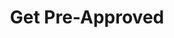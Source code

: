 ---
# head
title: 'Get Pre-Approved'
description: 'Pre Approval Form for buying a car'

# site
social: {
  facebookUrl: 'https://www.facebook.com/someurl',
  twitterUrl: 'https://www.twitter.com/someUrl',
  youtubeUrl: 'https://www.youtube.com/someUrl',
  instagramUrl: 'https://www.instagram.com/someUrl',
  linkedInUrl: 'https://www.linkedIn.com/someUrl',
}

# disclaimer
disclaimer: {
  logo: '../imag/logo-footer.svg',
  madeBy: 'Automotive dealer website by 3-2-1 Ignition',
  copyright: '2018-2019  3-2-1 Ignition, LCC'
}

# footer
footer: {
  address: '92 35 Granville St,Fairfield, CT 06824',
  phone: '839-123-111',
  email: 'info@dealership.com',
  menuItems: [
    { text: 'Home', url: '#' },
    { text: 'Find a car', url: '#' },
    { text: 'Get pre-approval', url: '#' },
    { text: 'Sell your car', url: '#' },
    { text: 'Services', url: '#' },
    { text: 'Terms &amp; conditions', url: '#' },
  ],
}

# header
header: {
  #assets
  logoUrl: '../imag/logo-sound.png',
  brandUrl: '../imag/logo_ford.svg',
  # mobile buttons
  mobileButtons: [
    { text: 'SALES', url: '#' },
    { text: 'SERVICES', url: '#' },
    { text: 'DIRECTION', url: '#' },
  ],
  #slides
  slides: ['/imag/carro.jpg', '/imag/carro.jpg', '/imag/carro.jpg'],
  # top-bar
  address: '101 SW Grady Way, Renton, WA 98057',
  phone: '839-123-111',
  schedule: 'Open today! 8:00 AM - 6:00 PM',
  # menu items
  menuItems: [
    { text: 'Find your next car', url: '#!', subItems: [
        { text: 'All inventory', url: '/search'},
        { text: 'All new', url: '#', subItems: [
            { text: 'All inventory', url: '#'},
            { text: 'By body type', url: '/bodytype-search'},
        ]},
        { text: 'All Pre-owned', url: '#', subItems: [
          { text: 'All inventory', url: '#'},
          { text: 'By body type', url: '/bodytype-search'},
          { text: 'Under $15,000', url: '#'},
        ]},
        { text: 'Commercial', url: '#'},
    ]},
    { text: 'Finance your car', url: '#', selected: true, subItems: [
      { text: 'Get pre-approved', url: '/pre-approved'},
      { text: 'Car loan calculator', url: '/calculator'},
    ]},
    { text: 'Sell your car', url: '#', subItems: [
      { text: 'We''ll buy your car', url: '/prepare'},
      { text: 'Get trade-in value', url: '/tradesell'},
    ]},
    { text: 'Service your car', url: '/service-your-car'},
  ],
  # search input
  searchPlaceholder: 'Find your next car',
}

# get-in-touch
getInTouch: {
  title: 'Get in touch',
  address: '92 35 Grandville St, Fairfield, CT 06824',
  phone: '839-123-111',
  email: 'service@dealership.com',
  servicesPhone: '839-123-111',
  servicesEmail: 'service@dealership.com',
  openingWeekDays: '10:00 - 22:00',
  openingSaturdays: '09:00 - 23:00',
  openingSundays: '10:00 - 22:00'
}

#footer
footerContact: {
  rowOne: {
    title: 'Links',
    elements: [
      {
        name: 'Home',
        link: '#'
      },
      {
        name: 'Sell your car',
        link: '#'
      },
      {
        name: 'Find a car',
        link: '#'
      },
      {
        name: 'Services',
        link: '#'
      },
      {
        name: 'Get pre-approval',
        link: '#'
      },
      {
        name: 'Terms & Conditions',
        link: '#'
      }
    ]
  },
  rowTwo: {
    title: 'Contacts',
    phone: '839-923-111',
    email: 'info@dealership.com',
    location: '92 35 Grandville St, Fairfield, CT 06824',
  },
  rowThree: {
    title: 'Stay Updated',
    inputPlaceholder: 'Your email address',
  }
}

# first section
firstSection: {
  title: 'Bad Credit, No Credit, Great Credit'
}

# contact details (first page)
firstPage: {
  title: 'Apply for Financing Now',
  subtitle: 'Fill out our 3 step secure credit application',
  contactDetails: {
    firstName: { label: 'First Name', placeholder: 'First Name' },
    lastName: { label: 'Last Name', placeholder: 'Last Name' },
    email: { label: 'Email address', placeholder: 'email@domain.com' },
    phone: { label: 'Phone number', placeholder: 'xxx-xxx-xxxx' },
    buttonText: 'Next',
  },
  preApprovedFeatures: {
    title: '6 Reasons to Get Pre-Approved',
    subtitle: 'Lorem ipsum dolor sit amet, consectetur adipiscing elit. Cras varius nulla non egestas semper. Pellentesque diam tortor, mollis ut sem nec, ultricies blandit urna. Nullam vehicula ornare lorem, cursus consectetur justo.',
    items: [
      {
        title: 'Nam libero tempore',
        subtitle: 'Lorem ipsum dolor sit amet, consectetur adipiscing elit. Cras varius nulla non egestas semper.',
        image: 'https://via.placeholder.com/150'
      },
      {
        title: 'Nam libero tempore',
        subtitle: 'Lorem ipsum dolor sit amet, consectetur adipiscing elit. Cras varius nulla non egestas semper.',
        image: 'https://via.placeholder.com/150'
      },
      {
        title: 'Nam libero tempore',
        subtitle: 'Lorem ipsum dolor sit amet, consectetur adipiscing elit. Cras varius nulla non egestas semper.',
        image: 'https://via.placeholder.com/150'
      },
      {
        title: 'Nam libero tempore',
        subtitle: 'Lorem ipsum dolor sit amet, consectetur adipiscing elit. Cras varius nulla non egestas semper.',
        image: 'https://via.placeholder.com/150'
      },
      {
        title: 'Nam libero tempore',
        subtitle: 'Lorem ipsum dolor sit amet, consectetur adipiscing elit. Cras varius nulla non egestas semper.',
        image: 'https://via.placeholder.com/150'
      },
      {
        title: 'Nam libero tempore',
        subtitle: 'Lorem ipsum dolor sit amet, consectetur adipiscing elit. Cras varius nulla non egestas semper.',
        image: 'https://via.placeholder.com/150'
      }
    ]
  },
  procedureIndications: {
    leftImage: 'https://via.placeholder.com/350',
    title: 'How it Works',
    items: [
      {
        image: '../imag/apply-icon.png',
        title: 'Apply Online',
        text: 'Lorem ipsum dolor sit amet, consectetur adipiscing elit. Cras varius nulla non egestas semper.'
      },
      {
        image: '../imag/car-tick-icon.png',
        title: 'Find Your Car',
        text: 'Lorem ipsum dolor sit amet, consectetur adipiscing elit. Cras varius nulla non egestas semper.'
      },
      {
        image: '../imag/paperwork-icon.png',
        title: 'Sign Paperwork',
        text: 'Lorem ipsum dolor sit amet, consectetur adipiscing elit. Cras varius nulla non egestas semper.'
      },
      {
        image: '../imag/happy-car-icon.png',
        title: 'Drive Away Happy',
        text: 'Lorem ipsum dolor sit amet, consectetur adipiscing elit. Cras varius nulla non egestas semper.'
      }
    ]
  },
  faq: {
    title: 'Frequently Asked Questions',
    subtitle: 'Lorem ipsum dolor sit amet, consectetur adipiscing elit. Cras varius nulla non egestas semper.',
    items: [
      {
        image: 'https://via.placeholder.com/150',
        title: 'Lorem ipsum dolor sit amet, consectetur adipiscing elit. Cras varius nulla non egestas semper.',
        text: 'Pellentesque diam tortor, mollis ut sem nec, ultricies blandit urna. Nullam vehicula ornare lorem, cursus consectetur justo. Duis a felis id odio fringilla aliquam eu sit amet orci. Fusce faucibus eleifend turpis, et faucibus massa auctor id. Curabitur blandit quis tortor at molestie. Quisque aliquam luctus dolor sit amet dignissim. Suspendisse dignissim mauris vitae lacus mollis, vitae gravida metus posuere. Integer nec justo in tellus ultricies laoreet sit amet 
        in ligula.',
      },
      {
        image: 'https://via.placeholder.com/150',
        title: 'Morbi iaculis suscipit tincidunt. Donec ut erat sollicitudin, volutpat ex consequat, accumsan ipsum.',
        text: 'Sed quis vulputate orci. Donec imperdiet velit sit amet orci lacinia, id egestas tellus pellentesque. Nullam eu iaculis lorem. Donec dignissim quam quis sapien convallis congue. Nam ultricies arcu ut fringilla elementum. Proin eu condimentum tellus. Sed ac efficitur ipsum, nec luctus felis. Cras fermentum orci in ullamcorper aliquam. Ut hendrerit vehicula odio nec sollicitudin. Quisque nulla ex, interdum vitae dui eget, pretium scelerisque elit.',
      },
      {
        image: 'https://via.placeholder.com/150',
        title: 'Nulla sodales erat orci. Aliquam varius nisi est, ac gravida nunc dignissim ac. Aliquam et tortor nibh.',
        text: 'Mauris nec neque ac ex aliquam suscipit. Pellentesque habitant morbi tristique senectus et netus et malesuada fames ac turpis egestas. Donec nec metus malesuada, placerat lacus non, lobortis lectus. Proin luctus, felis eget posuere mollis, elit lacus cursus turpis, lobortis commodo metus lacus eu tortor. Praesent tempor felis vitae maximus imperdiet.',
      },
      {
        image: 'https://via.placeholder.com/150',
        title: 'Fusce ut mollis lorem, vel eleifend lorem. Morbi efficitur, mi sollicitudin pharetra ullamcorper, massa lectus placerat diam, pharetra posuere eros diam sed tellus.',
        text: 'Mauris rhoncus tortor est, at condimentum lorem fringilla ac. Phasellus dapibus tristique ex eget placerat. In bibendum sapien vel sem ullamcorper dignissim. Nullam ultrices sapien non massa aliquam facilisis. Nullam pretium nulla ac pellentesque cursus. Fusce tristique odio libero. In sagittis sit amet ante eu congue. Vivamus in ante a turpis hendrerit euismod sit amet eget ipsum.',
      },
      {
        image: 'https://via.placeholder.com/150',
        title: 'Pellentesque non leo tincidunt ex ullamcorper sagittis vitae ac diam. Phasellus tellus tortor, venenatis semper magna eget.',
        text: 'Sollicitudin lobortis mi. Phasellus tempus mattis lectus ut eleifend. Duis ac vehicula diam. Curabitur quis sapien viverra, venenatis sem quis, varius tellus. Phasellus finibus a nunc sit amet sagittis. Aliquam erat volutpat. Interdum et malesuada fames ac ante ipsum primis in faucibus. Etiam ornare nisl mi, nec ornare ipsum porta eu.',
      }
    ]
  }
}

# application (second page)
secondPage: {
  subtitle: 'Fill out our 3 step secure credit application',
  application: {
    # Personal Information
    personalInformation: {
      title: 'Personal Information',
      birthDate: {
        label: 'Date of birth*',
      },
      educationLevel: {
        label: 'Education Level*',
        options: [
          '4yr college grad',
          '5yr college grad',
          '6yr college grad',
          '7yr college grad',
        ]
      },
      socialSecurityNumber: {
        label: 'Social security number*',
      },
      verifySocialSecurityNumber: {
        label: 'Verify social security number*',
      },
    },
    # Present address
    presentAddress: {
      title: 'Your Present Address',
      address: {
        label: 'Address*',
        placeholder: 'Buying home',
      },
      other: {
        label: 'Apt/suite/other',
      },
      city: {
        label: 'City*',
        placeholder: 'City',
      },
      state: {
        label: 'State*',
        placeholder: 'State',
        options: [
          'State 1',
          'State 2',
          'State 3',
          'State 4',
        ]
      },
      zipCode: {
        label: 'Zip Code*',
      },
      residenceType: {
        label: 'Residence type*',
        placeholder: 'Buying home',
        options: [
          'Residence 1',
          'Residence 2',
          'Residence 3',
          'Residence 4',
        ]
      },
      monthlyRent: {
        label: 'Monthly rent/mortgage amount*',
        placeholder: '$',
      },
      addressTime: {
        label: 'How long have you lived at this address?*',
      }
    },
    # Previous address
    previousAddress: {
      title: 'Previous Address',
      subtitle: 'Because you have lived at the above address for less than two years, we need your previous address',
      address: {
        label: 'Address*',
        placeholder: 'Buying home',
      },
      other: {
        label: 'Apt/suite/other',
      },
      city: {
        label: 'City*',
        placeholder: 'City',
      },
      state: {
        label: 'State*',
        placeholder: 'State',
        options: [
          'State 1',
          'State 2',
          'State 3',
          'State 4',
        ]
      },
      zipCode: {
        label: 'Zip Code*',
      },
      addressTime: {
        label: 'How long have you lived at this address?*',
      }
    },
    # Employment Information
    employmentInformation: {
      presentEmployment: {
        title: 'Employment Information',
        type: {
          label: 'Present employment type*',
          placeholder: 'Select',
          options: [
            'Type 1',
            'Type 2',
            'Type 3',
            'Type 4',
          ],
        },
        status: {
          label: 'Present employment status*',
          placeholder: 'Select',
          options: [
            'Status 1',
            'Status 2',
            'Status 3',
            'Status 4',
          ],
        },
        name: {
          label: 'Present employer name*',
          placeholder: 'Employer',
        },
        jobTitle: {
          label: 'Present job title*',
          placeholder: 'Job title',
        },
        employerPhone: {
          label: 'Present employer phone number*',
        },
        workingTime: {
          label: 'How long have you worked here?*',
        },
        grossSalary: {
          label: 'Gross salary*',
        },
        incomeFrequency: {
          label: 'Income frequency*',
          options: [
            'Monthly',
            'Bi-Weekly',
            'Weekly',
          ],
        },
        anotherIncome: {
          label: 'Do you have another source of income?',
          grossIncome: {
            label: 'Gross Income*',
          },
          incomeFrequency: {
            label: 'Income frequency*',
            options: [
              'Monthly',
              'Bi-Weekly',
              'Weekly',
            ],
          },
          incomeType: {
            label: 'Type of income*',
            placeholder: 'Select',
            options: [
              'Type 1',
              'Type 2',
              'Type 3',
              'Type 4',
            ]
          }
        }
      },
      # Previous employment
      previousEmployment: {
        title: 'Previous Employment',
        type: {
          label: 'Employment type*',
          placeholder: 'Select',
          options: [
            'Type 1',
            'Type 2',
            'Type 3',
            'Type 4',
          ],
        },
        status: {
          label: 'Employment status*',
          placeholder: 'Select',
          options: [
            'Status 1',
            'Status 2',
            'Status 3',
            'Status 4',
          ],
        },
        name: {
          label: 'Employer name*',
          placeholder: 'Employer',
        },
        jobTitle: {
          label: 'Job title*',
          placeholder: 'Job title',
        },
        employerPhone: {
          label: 'Employer phone number*',
        },
        workingTime: {
          label: 'How long did you work here?*',
        },
        grossSalary: {
          label: 'Gross salary*',
          placeholder: '$',
        },
        incomeFrequency: {
          label: 'Income frequency*',
          options: [
            'Monthly',
            'Bi-Weekly',
            'Weekly',
          ],
        },
      },
    },
    # Co-buyer information
    cobuyerInformation: {
      title: 'Co-buyer information',
      label: 'Will there be a co-buyer?',
      relationship: {
        label: 'Relationship to primary applicant*',
        placeholder: 'Select',
        options: [
          'Relationship 1',
          'Relationship 2',
          'Relationship 3',
          'Relationship 4',
        ],
      },
      educationLevel: {
        label: 'Education level*',
        placeholder: 'Select',
        options: [
          'Education 1',
          'Education 2',
          'Education 3',
          'Education 4',
        ],
      },
      firstName: {
        label: 'First name*',
      },
      lastName: {
        label: 'Last name*',
      },
      birthDate: {
        label: 'Date of birth*',
      },
      phone: {
        label: 'Phone number*',
      },
      socialSecurityNumber: {
        label: 'Social security number*',
      },
      verifySocialSecurityNumber: {
        label: 'Verify social security number*',
      },
    },
    # Co-buyer address
    cobuyerAddress: {
      title: 'Co-buyer Address',
      label: 'My address is same as the buyer',
      address: {
        label: 'Address*',
        placeholder: 'Buying home',
      },
      other: {
        label: 'Apt/suite/other',
      },
      city: {
        label: 'City*',
        placeholder: 'City',
      },
      state: {
        label: 'State*',
        placeholder: 'State',
        options: [
          'State 1',
          'State 2',
          'State 3',
          'State 4',
        ]
      },
      zipCode: {
        label: 'Zip Code*',
      },
      residenceType: {
        label: 'Residence type*',
        placeholder: 'Buying home',
        options: [
          'Residence 1',
          'Residence 2',
          'Residence 3',
          'Residence 4',
        ]
      },
      monthlyRent: {
        label: 'Monthly rent/mortgage amount*',
        placeholder: '$',
      },
      addressTime: {
        label: 'How long have you lived at this address?*',
      }
    },
    # co-buyer employment information
    cobuyerEmployment: {
      title: 'Co-buyer Employment Information',
      type: {
        label: 'Present employment type*',
        placeholder: 'Select',
        options: [
          'Type 1',
          'Type 2',
          'Type 3',
          'Type 4',
        ],
      },
      status: {
        label: 'Present employment status*',
        placeholder: 'Select',
        options: [
          'Status 1',
          'Status 2',
          'Status 3',
          'Status 4',
        ],
      },
      name: {
        label: 'Present employer name*',
        placeholder: 'Employer',
      },
      jobTitle: {
        label: 'Present job title*',
        placeholder: 'Job title',
      },
      employerPhone: {
        label: 'Present employer phone number*',
      },
      workingTime: {
        label: 'How long have you worked here?*',
      },
      grossSalary: {
        label: 'Gross salary*',
        placeholder: '$',
      },
      incomeFrequency: {
        label: 'Income frequency*',
        options: [
          'Monthly',
          'Bi-Weekly',
          'Weekly',
        ],
      },
      anotherIncome: {
        label: 'Do you have another source of income?',
        grossIncome: {
          label: 'Gross Income*',
          placeholder: '$',
        },
        incomeFrequency: {
          label: 'Income frequency*',
          options: [
            'Monthly',
            'Bi-Weekly',
            'Weekly',
          ],
        },
        incomeType: {
          label: 'Type of income*',
          placeholder: 'Select',
          options: [
            'Type 1',
            'Type 2',
            'Type 3',
            'Type 4',
          ]
        }
      }
    },
    # buyer consent
    buyerConsent: {
      title: 'Buyer Consent',
      regulationB: {
        title: 'Regulation B',
        subtitle: 'By ticking ''I Agree'', you both certify in accordance with Regulation B that your both intend to apply for joint credit.',
        checkboxText: 'I agree'
      },
      authorization: {
        title: 'Authorization',
        subtitle: {
          firstText: 'By clicking Submit, you are accepting that all of the statements in this application are true and made for the purpose of obtaining credit for your vehicle. You authorize us to begin a credit investigation, including obtaining your consumer credit report, and to forward or allow direct electronic access to your application to lenders, financial institution, or other third parties in order to process your application. We the Auto Dealer, may obtain information about you as describes in the notice, which we handle as stated in our ',
          policyLink: {
            text: 'privacy policy notice',
            url: '#',
          },
          secondText: '. This does not apply to information obtained in a non-financial transaction.'
        },
        checkboxText: 'I agree'
      }
    },
    # co-buyer consent
    cobuyerConsent: {
      title: 'Co-Buyer Consent',
      regulationB: {
        title: 'Regulation B',
        subtitle: 'By ticking ''I Agree'', you both certify in accordance with Regulation B that your both intend to apply for joint credit.',
        checkboxText: 'I agree'
      },
      authorization: {
        title: 'Authorization',
        subtitle: {
          firstText: 'By clicking Submit, you are accepting that all of the statements in this application are true and made for the purpose of obtaining credit for your vehicle. You authorize us to begin a credit investigation, including obtaining your consumer credit report, and to forward or allow direct electronic access to your application to lenders, financial institution, or other third parties in order to process your application. We the Auto Dealer, may obtain information about you as describes in the notice, which we handle as stated in our ',
          policyLink: {
            text: 'privacy policy notice',
            url: '#',
          },
          secondText: '. This does not apply to information obtained in a non-financial transaction.'
        },
        checkboxText: 'I agree'
      }
    },
    submitButtonText: 'Submit'
  }
}

# confirmation
thirdPage: {
  subtitle: 'Your application is complete',
  thanksText: 'Thanks',
  confirmationText: {
    firstText: 'We''l send and email to',
    secondText: 'shortly. You could be driving home your',
    thirdText: 'in no time!',
  },
  tradeValueButtonText: 'Value my trade',
  testDriveButtonText: 'Schedule test drive',
}

layout: pre-approved

---
